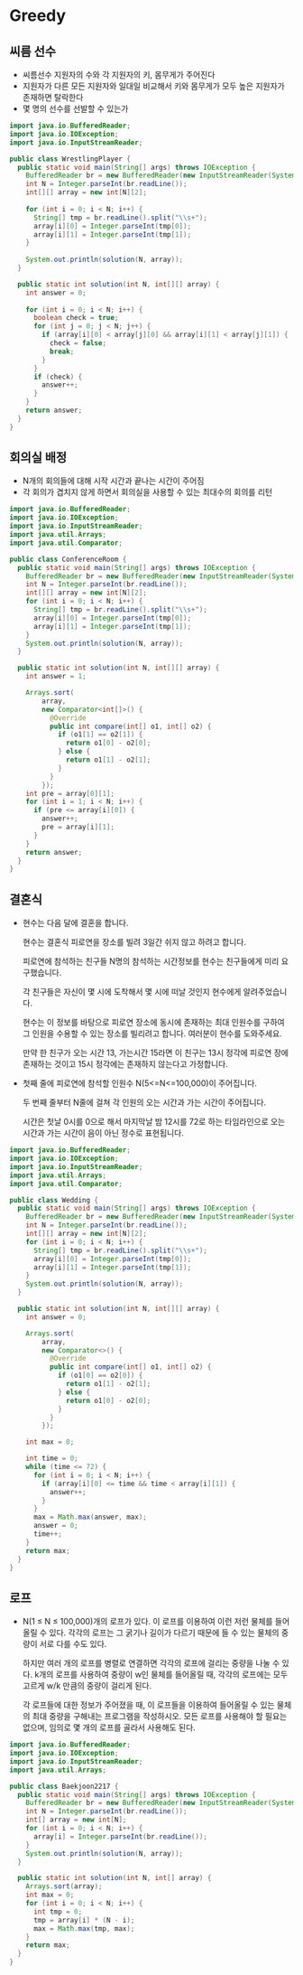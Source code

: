 # Greedy



## 씨름 선수

- 씨름선수 지원자의 수와 각 지원자의 키, 몸무게가 주어진다
- 지원자가 다른 모든 지원자와 일대일 비교해서 키와 몸무게가 모두 높은 지원자가 존재하면 탈락한다
- 몇 명의 선수를 선발할 수 있는가

```java
import java.io.BufferedReader;
import java.io.IOException;
import java.io.InputStreamReader;

public class WrestlingPlayer {
  public static void main(String[] args) throws IOException {
    BufferedReader br = new BufferedReader(new InputStreamReader(System.in));
    int N = Integer.parseInt(br.readLine());
    int[][] array = new int[N][2];
      
    for (int i = 0; i < N; i++) {
      String[] tmp = br.readLine().split("\\s+");
      array[i][0] = Integer.parseInt(tmp[0]);
      array[i][1] = Integer.parseInt(tmp[1]);
    }
      
    System.out.println(solution(N, array));
  }

  public static int solution(int N, int[][] array) {
    int answer = 0;
      
    for (int i = 0; i < N; i++) {
      boolean check = true;
      for (int j = 0; j < N; j++) {
        if (array[i][0] < array[j][0] && array[i][1] < array[j][1]) {
          check = false;
          break;
        }
      }
      if (check) {
        answer++;
      }
    }
    return answer;
  }
}

```



## 회의실 배정

- N개의 회의들에 대해 시작 시간과 끝나는 시간이 주어짐
- 각 회의가 겹치지 않게 하면서 회의실을 사용할 수 있는 최대수의 회의를 리턴

```java
import java.io.BufferedReader;
import java.io.IOException;
import java.io.InputStreamReader;
import java.util.Arrays;
import java.util.Comparator;

public class ConferenceRoom {
  public static void main(String[] args) throws IOException {
    BufferedReader br = new BufferedReader(new InputStreamReader(System.in));
    int N = Integer.parseInt(br.readLine());
    int[][] array = new int[N][2];
    for (int i = 0; i < N; i++) {
      String[] tmp = br.readLine().split("\\s+");
      array[i][0] = Integer.parseInt(tmp[0]);
      array[i][1] = Integer.parseInt(tmp[1]);
    }
    System.out.println(solution(N, array));
  }

  public static int solution(int N, int[][] array) {
    int answer = 1;

    Arrays.sort(
        array,
        new Comparator<int[]>() {
          @Override
          public int compare(int[] o1, int[] o2) {
            if (o1[1] == o2[1]) {
              return o1[0] - o2[0];
            } else {
              return o1[1] - o2[1];
            }
          }
        });
    int pre = array[0][1];
    for (int i = 1; i < N; i++) {
      if (pre <= array[i][0]) {
        answer++;
        pre = array[i][1];
      }
    }
    return answer;
  }
}
```



## 결혼식

- 현수는 다음 달에 결혼을 합니다.

  현수는 결혼식 피로연을 장소를 빌려 3일간 쉬지 않고 하려고 합니다.

  피로연에 참석하는 친구들 N명의 참석하는 시간정보를 현수는 친구들에게 미리 요구했습니다.

  각 친구들은 자신이 몇 시에 도착해서 몇 시에 떠날 것인지 현수에게 알려주었습니다.

  현수는 이 정보를 바탕으로 피로연 장소에 동시에 존재하는 최대 인원수를 구하여 그 인원을 수용할 수 있는 장소를 빌리려고 합니다. 여러분이 현수를 도와주세요.

  만약 한 친구가 오는 시간 13, 가는시간 15라면 이 친구는 13시 정각에 피로연 장에 존재하는 것이고 15시 정각에는 존재하지 않는다고 가정합니다.

- 첫째 줄에 피로연에 참석할 인원수 N(5<=N<=100,000)이 주어집니다.

  두 번째 줄부터 N줄에 걸쳐 각 인원의 오는 시간과 가는 시간이 주어집니다.

  시간은 첫날 0시를 0으로 해서 마지막날 밤 12시를 72로 하는 타임라인으로 오는 시간과 가는 시간이 음이 아닌 정수로 표현됩니다.



```java
import java.io.BufferedReader;
import java.io.IOException;
import java.io.InputStreamReader;
import java.util.Arrays;
import java.util.Comparator;

public class Wedding {
  public static void main(String[] args) throws IOException {
    BufferedReader br = new BufferedReader(new InputStreamReader(System.in));
    int N = Integer.parseInt(br.readLine());
    int[][] array = new int[N][2];
    for (int i = 0; i < N; i++) {
      String[] tmp = br.readLine().split("\\s+");
      array[i][0] = Integer.parseInt(tmp[0]);
      array[i][1] = Integer.parseInt(tmp[1]);
    }
    System.out.println(solution(N, array));
  }

  public static int solution(int N, int[][] array) {
    int answer = 0;

    Arrays.sort(
        array,
        new Comparator<>() {
          @Override
          public int compare(int[] o1, int[] o2) {
            if (o1[0] == o2[0]) {
              return o1[1] - o2[1];
            } else {
              return o1[0] - o2[0];
            }
          }
        });

    int max = 0;

    int time = 0;
    while (time <= 72) {
      for (int i = 0; i < N; i++) {
        if (array[i][0] <= time && time < array[i][1]) {
          answer++;
        }
      }
      max = Math.max(answer, max);
      answer = 0;
      time++;
    }
    return max;
  }
}
```



## 로프

- N(1 ≤ N ≤ 100,000)개의 로프가 있다. 이 로프를 이용하여 이런 저런 물체를 들어올릴 수 있다. 각각의 로프는 그 굵기나 길이가 다르기 때문에 들 수 있는 물체의 중량이 서로 다를 수도 있다.

  하지만 여러 개의 로프를 병렬로 연결하면 각각의 로프에 걸리는 중량을 나눌 수 있다. k개의 로프를 사용하여 중량이 w인 물체를 들어올릴 때, 각각의 로프에는 모두 고르게 w/k 만큼의 중량이 걸리게 된다.

  각 로프들에 대한 정보가 주어졌을 때, 이 로프들을 이용하여 들어올릴 수 있는 물체의 최대 중량을 구해내는 프로그램을 작성하시오. 모든 로프를 사용해야 할 필요는 없으며, 임의로 몇 개의 로프를 골라서 사용해도 된다.



```java
import java.io.BufferedReader;
import java.io.IOException;
import java.io.InputStreamReader;
import java.util.Arrays;

public class Baekjoon2217 {
  public static void main(String[] args) throws IOException {
    BufferedReader br = new BufferedReader(new InputStreamReader(System.in));
    int N = Integer.parseInt(br.readLine());
    int[] array = new int[N];
    for (int i = 0; i < N; i++) {
      array[i] = Integer.parseInt(br.readLine());
    }
    System.out.println(solution(N, array));
  }

  public static int solution(int N, int[] array) {
    Arrays.sort(array);
    int max = 0;
    for (int i = 0; i < N; i++) {
      int tmp = 0;
      tmp = array[i] * (N - i);
      max = Math.max(tmp, max);
    }
    return max;
  }
}

```

